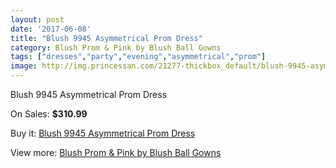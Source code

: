 ```yaml
---
layout: post
date: '2017-06-08'
title: "Blush 9945 Asymmetrical Prom Dress"
category: Blush Prom & Pink by Blush Ball Gowns
tags: ["dresses","party","evening","asymmetrical","prom"]
image: http://img.princessan.com/21277-thickbox_default/blush-9945-asymmetrical-prom-dress.jpg
---
```

Blush 9945 Asymmetrical Prom Dress

On Sales: **$310.99**
<a href="https://www.princessan.com/en/9620-blush-9945-asymmetrical-prom-dress.html"><amp-img layout="responsive" width="600" height="600" src="//img.princessan.com/21277-thickbox_default/blush-9945-asymmetrical-prom-dress.jpg" alt="Blush 9945 Asymmetrical Prom Dress 0" /></a>
<a href="https://www.princessan.com/en/9620-blush-9945-asymmetrical-prom-dress.html"><amp-img layout="responsive" width="600" height="600" src="//img.princessan.com/21278-thickbox_default/blush-9945-asymmetrical-prom-dress.jpg" alt="Blush 9945 Asymmetrical Prom Dress 1" /></a>

Buy it: [Blush 9945 Asymmetrical Prom Dress](https://www.princessan.com/en/9620-blush-9945-asymmetrical-prom-dress.html "Blush 9945 Asymmetrical Prom Dress")

View more: [Blush Prom & Pink by Blush Ball Gowns](https://www.princessan.com/en/78- "Blush Prom & Pink by Blush Ball Gowns")